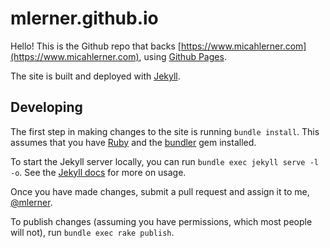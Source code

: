 # mlerner.github.io

Hello! This is the Github repo that backs [https://www.micahlerner.com](https://www.micahlerner.com), using [Github Pages](https://pages.github.com/).

The site is built and deployed with [Jekyll](https://jekyllrb.com/). 

## Developing

The first step in making changes to the site is running `bundle install`. This assumes that you have [Ruby](https://www.ruby-lang.org/en/) and the [bundler](https://bundler.io/) gem installed.

To start the Jekyll server locally, you can run `bundle exec jekyll serve -l -o`. See the [Jekyll docs](https://jekyllrb.com/docs/usage/) for more on usage.

Once you have made changes, submit a pull request and assign it to me, [@mlerner](https://github.com/mlerner).

To publish changes (assuming you have permissions, which most people will not), run `bundle exec rake publish`.